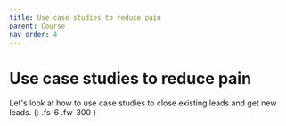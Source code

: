 ```yaml
---
title: Use case studies to reduce pain
parent: Course
nav_order: 4
---
```


# Use case studies to reduce pain

Let's look at how to use case studies to close existing leads and get new leads.
{: .fs-6 .fw-300 }

